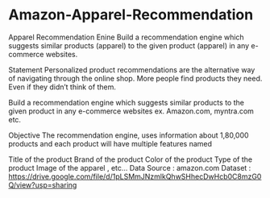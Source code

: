 # Amazon-Apparel-Recommendation
Apparel Recommendation Enine
Build a recommendation engine which suggests similar products (apparel) to the given product (apparel) in any e-commerce websites.

Statement
Personalized product recommendations are the alternative way of navigating through the online shop. More people find products they need. Even if they didn’t think of them.

Build a recommendation engine which suggests similar products to the given product in any e-commerce websites ex. Amazon.com, myntra.com etc.

Objective
The recommendation engine, uses information about 1,80,000 products and each product will have multiple features named

Title of the product
Brand of the product
Color of the product
Type of the product
Image of the apparel , etc...
Data Source : amazon.com Dataset : https://drive.google.com/file/d/1pLSMmJNzmlkQhwSHhecDwHcb0C8mzG0Q/view?usp=sharing
